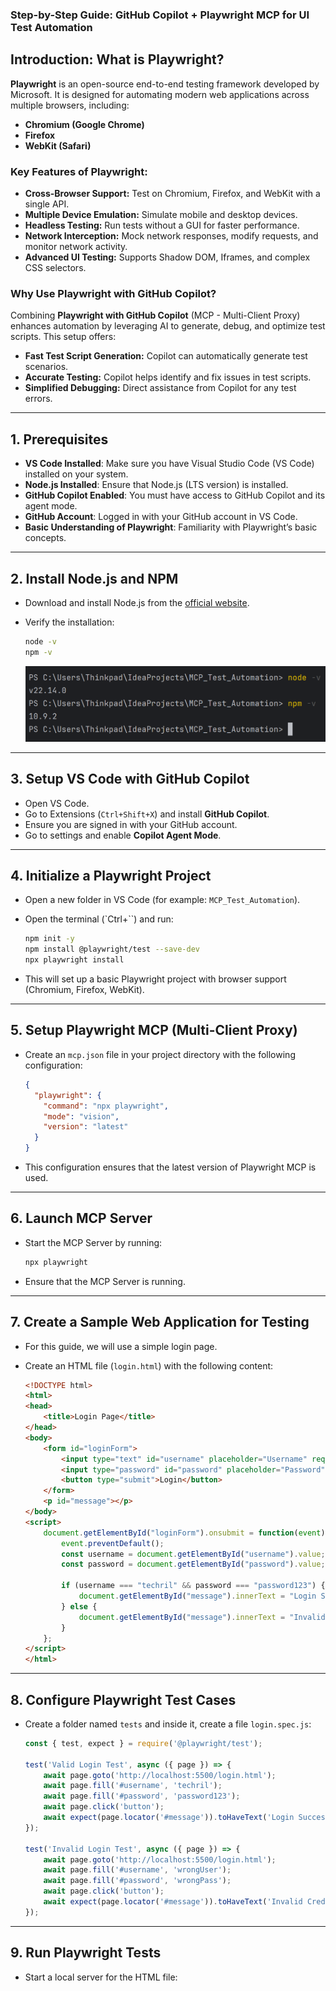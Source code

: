### **Step-by-Step Guide: GitHub Copilot + Playwright MCP for UI Test Automation**


## **Introduction: What is Playwright?**

**Playwright** is an open-source end-to-end testing framework developed by Microsoft. It is designed for automating modern web applications across multiple browsers, including:

* **Chromium (Google Chrome)**
* **Firefox**
* **WebKit (Safari)**

### **Key Features of Playwright:**

* **Cross-Browser Support:** Test on Chromium, Firefox, and WebKit with a single API.
* **Multiple Device Emulation:** Simulate mobile and desktop devices.
* **Headless Testing:** Run tests without a GUI for faster performance.
* **Network Interception:** Mock network responses, modify requests, and monitor network activity.
* **Advanced UI Testing:** Supports Shadow DOM, Iframes, and complex CSS selectors.

### **Why Use Playwright with GitHub Copilot?**

Combining **Playwright with GitHub Copilot** (MCP - Multi-Client Proxy) enhances automation by leveraging AI to generate, debug, and optimize test scripts. This setup offers:

* **Fast Test Script Generation:** Copilot can automatically generate test scenarios.
* **Accurate Testing:** Copilot helps identify and fix issues in test scripts.
* **Simplified Debugging:** Direct assistance from Copilot for any test errors.

---

## **1. Prerequisites**

* **VS Code Installed**: Make sure you have Visual Studio Code (VS Code) installed on your system.
* **Node.js Installed**: Ensure that Node.js (LTS version) is installed.
* **GitHub Copilot Enabled**: You must have access to GitHub Copilot and its agent mode.
* **GitHub Account**: Logged in with your GitHub account in VS Code.
* **Basic Understanding of Playwright**: Familiarity with Playwright’s basic concepts.

---

## **2. Install Node.js and NPM**

* Download and install Node.js from the [official website](https://nodejs.org/).
* Verify the installation:

  ```bash
  node -v
  npm -v
  ```
  ![alt text](images/img57.png)

---

## **3. Setup VS Code with GitHub Copilot**

* Open VS Code.
* Go to Extensions (`Ctrl+Shift+X`) and install **GitHub Copilot**.
* Ensure you are signed in with your GitHub account.
* Go to settings and enable **Copilot Agent Mode**.

---

## **4. Initialize a Playwright Project**

* Open a new folder in VS Code (for example: `MCP_Test_Automation`).
* Open the terminal (\`Ctrl+\`\`) and run:

  ```bash
  npm init -y
  npm install @playwright/test --save-dev
  npx playwright install
  ```
* This will set up a basic Playwright project with browser support (Chromium, Firefox, WebKit).

---

## **5. Setup Playwright MCP (Multi-Client Proxy)**

* Create an `mcp.json` file in your project directory with the following configuration:

  ```json
  {
    "playwright": {
      "command": "npx playwright",
      "mode": "vision",
      "version": "latest"
    }
  }
  ```
* This configuration ensures that the latest version of Playwright MCP is used.

---

## **6. Launch MCP Server**

* Start the MCP Server by running:

  ```bash
  npx playwright
  ```
* Ensure that the MCP Server is running.

---

## **7. Create a Sample Web Application for Testing**

* For this guide, we will use a simple login page.
* Create an HTML file (`login.html`) with the following content:

  ```html
  <!DOCTYPE html>
  <html>
  <head>
      <title>Login Page</title>
  </head>
  <body>
      <form id="loginForm">
          <input type="text" id="username" placeholder="Username" required>
          <input type="password" id="password" placeholder="Password" required>
          <button type="submit">Login</button>
      </form>
      <p id="message"></p>
  </body>
  <script>
      document.getElementById("loginForm").onsubmit = function(event) {
          event.preventDefault();
          const username = document.getElementById("username").value;
          const password = document.getElementById("password").value;

          if (username === "techril" && password === "password123") {
              document.getElementById("message").innerText = "Login Successful";
          } else {
              document.getElementById("message").innerText = "Invalid Credentials";
          }
      };
  </script>
  </html>
  ```

---

## **8. Configure Playwright Test Cases**

* Create a folder named `tests` and inside it, create a file `login.spec.js`:

  ```javascript
  const { test, expect } = require('@playwright/test');

  test('Valid Login Test', async ({ page }) => {
      await page.goto('http://localhost:5500/login.html');
      await page.fill('#username', 'techril');
      await page.fill('#password', 'password123');
      await page.click('button');
      await expect(page.locator('#message')).toHaveText('Login Successful');
  });

  test('Invalid Login Test', async ({ page }) => {
      await page.goto('http://localhost:5500/login.html');
      await page.fill('#username', 'wrongUser');
      await page.fill('#password', 'wrongPass');
      await page.click('button');
      await expect(page.locator('#message')).toHaveText('Invalid Credentials');
  });
  ```

---

## **9. Run Playwright Tests**

* Start a local server for the HTML file:

